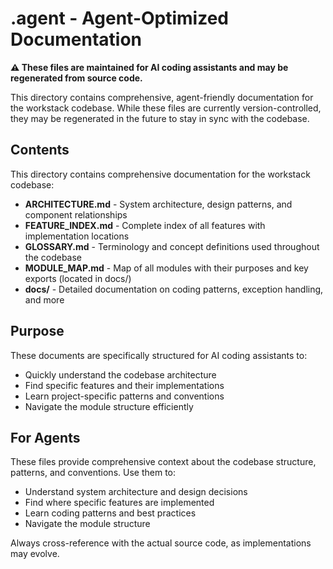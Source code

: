 # .agent - Agent-Optimized Documentation

**⚠️ These files are maintained for AI coding assistants and may be regenerated from source code.**

This directory contains comprehensive, agent-friendly documentation for the workstack codebase. While these files are currently version-controlled, they may be regenerated in the future to stay in sync with the codebase.

## Contents

This directory contains comprehensive documentation for the workstack codebase:

- **ARCHITECTURE.md** - System architecture, design patterns, and component relationships
- **FEATURE_INDEX.md** - Complete index of all features with implementation locations
- **GLOSSARY.md** - Terminology and concept definitions used throughout the codebase
- **MODULE_MAP.md** - Map of all modules with their purposes and key exports (located in docs/)
- **docs/** - Detailed documentation on coding patterns, exception handling, and more

## Purpose

These documents are specifically structured for AI coding assistants to:

- Quickly understand the codebase architecture
- Find specific features and their implementations
- Learn project-specific patterns and conventions
- Navigate the module structure efficiently

## For Agents

These files provide comprehensive context about the codebase structure, patterns, and conventions. Use them to:

- Understand system architecture and design decisions
- Find where specific features are implemented
- Learn coding patterns and best practices
- Navigate the module structure

Always cross-reference with the actual source code, as implementations may evolve.
